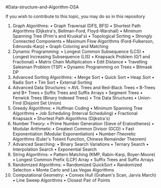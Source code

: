 #Data-structure-and-Algorithm-DSA

If you wish to contribute to this topic, you may do so in this repository

1.	Graph Algorithms:
•	Graph Traversal (DFS, BFS)
•	Shortest Path Algorithms (Dijkstra's, Bellman-Ford, Floyd-Warshall)
•	Minimum Spanning Tree (Prim's and Kruskal's)
•	Topological Sorting
•	Strongly Connected Components
•	Maximum Flow Algorithms (Ford-Fulkerson, Edmonds-Karp)
•	Graph Coloring and Matching
2.	Dynamic Programming:
•	Longest Common Subsequence (LCS)
•	Longest Increasing Subsequence (LIS)
•	Knapsack Problem (0/1 and Fractional)
•	Matrix Chain Multiplication
•	Edit Distance
•	Travelling Salesman Problem (TSP)
•	Dynamic Programming on Trees
•	Bitmask DP
3.	Advanced Sorting Algorithms:
•	Merge Sort
•	Quick Sort
•	Heap Sort
•	Radix Sort
•	Tim Sort
•	External Sorting
4.	Advanced Data Structures:
•	AVL Trees and Red-Black Trees
•	B-Trees and B+ Trees
•	Suffix Trees and Suffix Arrays
•	Segment Trees
•	Fenwick Trees (Binary Indexed Trees)
•	Trie Data Structures
•	Union-Find (Disjoint Set Union)
5.	Greedy Algorithms:
•	Huffman Coding
•	Minimum Spanning Tree Algorithms
•	Job Scheduling (Interval Scheduling)
•	Fractional Knapsack
•	Shortest Path Algorithms (Dijkstra's)
6.	Number Theory:
•	Prime Number Generation (Sieve of Eratosthenes)
•	Modular Arithmetic
•	Greatest Common Divisor (GCD)
•	Fast Exponentiation (Modular Exponentiation)
•	Number-Theoretic Algorithms (Euler's Totient Function, Chinese Remainder Theorem)
7.	Advanced Searching:
•	Binary Search Variations
•	Ternary Search
•	Interpolation Search
•	Exponential Search
8.	String Algorithms:
•	Pattern Matching (KMP, Rabin-Karp, Boyer-Moore)
•	Longest Common Prefix (LCP) Array
•	Suffix Trees and Suffix Arrays
9.	Randomized Algorithms:
•	Randomized QuickSort
•	Randomized Selection
•	Monte Carlo and Las Vegas Algorithms
10.	Computational Geometry:
•	Convex Hull (Graham's Scan, Jarvis March)
•	Line Sweep Algorithms
•	Closest Pair of Points
